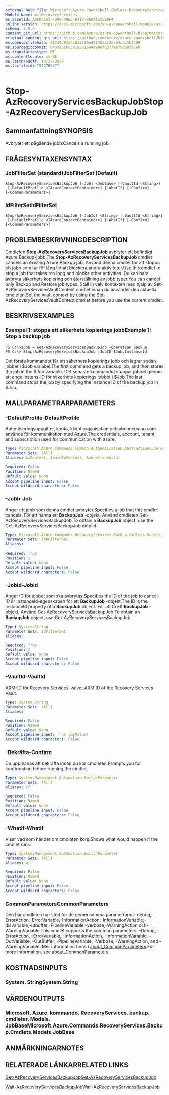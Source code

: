 ```yaml
---
external help file: Microsoft.Azure.PowerShell.Cmdlets.RecoveryServices.Backup.dll-Help.xml
Module Name: Az.RecoveryServices
ms.assetid: A8FDC5A3-F309-49B3-B417-8E0A1535BAF4
online version: https://docs.microsoft.com/en-us/powershell/module/az.recoveryservices/stop-azrecoveryservicesbackupjob
schema: 2.0.0
content_git_url: https://github.com/Azure/azure-powershell/blob/master/src/RecoveryServices/RecoveryServices/help/Stop-AzRecoveryServicesBackupJob.md
original_content_git_url: https://github.com/Azure/azure-powershell/blob/master/src/RecoveryServices/RecoveryServices/help/Stop-AzRecoveryServicesBackupJob.md
ms.openlocfilehash: 41234c91d5c833f15a4914d2af2de93c9c5bf288
ms.sourcegitcommit: b4a38bcb0501a9016a4998efd377aa75d3ef9ce8
ms.translationtype: MT
ms.contentlocale: sv-SE
ms.lasthandoff: 10/27/2020
ms.locfileid: "94270077"
---
```

# <span data-ttu-id="96c4c-101">Stop-AzRecoveryServicesBackupJob</span><span class="sxs-lookup"><span data-stu-id="96c4c-101">Stop-AzRecoveryServicesBackupJob</span></span>

## <span data-ttu-id="96c4c-102">Sammanfattning</span><span class="sxs-lookup"><span data-stu-id="96c4c-102">SYNOPSIS</span></span>
<span data-ttu-id="96c4c-103">Avbryter ett pågående jobb.</span><span class="sxs-lookup"><span data-stu-id="96c4c-103">Cancels a running job.</span></span>

## <span data-ttu-id="96c4c-104">FRÅGESYNTAXEN</span><span class="sxs-lookup"><span data-stu-id="96c4c-104">SYNTAX</span></span>

### <span data-ttu-id="96c4c-105">JobFilterSet (standard)</span><span class="sxs-lookup"><span data-stu-id="96c4c-105">JobFilterSet (Default)</span></span>
```
Stop-AzRecoveryServicesBackupJob [-Job] <JobBase> [-VaultId <String>]
 [-DefaultProfile <IAzureContextContainer>] [-WhatIf] [-Confirm] [<CommonParameters>]
```

### <span data-ttu-id="96c4c-106">IdFilterSet</span><span class="sxs-lookup"><span data-stu-id="96c4c-106">IdFilterSet</span></span>
```
Stop-AzRecoveryServicesBackupJob [-JobId] <String> [-VaultId <String>]
 [-DefaultProfile <IAzureContextContainer>] [-WhatIf] [-Confirm] [<CommonParameters>]
```

## <span data-ttu-id="96c4c-107">PROBLEMBESKRIVNING</span><span class="sxs-lookup"><span data-stu-id="96c4c-107">DESCRIPTION</span></span>
<span data-ttu-id="96c4c-108">Cmdleten **Stop-AzRecoveryServicesBackupJob** avbryter ett befintligt Azure Backup-jobb.</span><span class="sxs-lookup"><span data-stu-id="96c4c-108">The **Stop-AzRecoveryServicesBackupJob** cmdlet cancels an existing Azure Backup job.</span></span>
<span data-ttu-id="96c4c-109">Använd denna cmdlet för att stoppa ett jobb som tar för lång tid att blockera andra aktiviteter.</span><span class="sxs-lookup"><span data-stu-id="96c4c-109">Use this cmdlet to stop a job that takes too long and blocks other activities.</span></span>
<span data-ttu-id="96c4c-110">Du kan bara avbryta säkerhets kopiering och återställning av jobb typer.</span><span class="sxs-lookup"><span data-stu-id="96c4c-110">You can cancel only Backup and Restore job types.</span></span>
<span data-ttu-id="96c4c-111">Ställ in valv kontexten med hjälp av Set-AzRecoveryServicesVaultContext cmdlet innan du använder den aktuella cmdleten.</span><span class="sxs-lookup"><span data-stu-id="96c4c-111">Set the vault context by using the Set-AzRecoveryServicesVaultContext cmdlet before you use the current cmdlet.</span></span>

## <span data-ttu-id="96c4c-112">BESKRIVS</span><span class="sxs-lookup"><span data-stu-id="96c4c-112">EXAMPLES</span></span>

### <span data-ttu-id="96c4c-113">Exempel 1: stoppa ett säkerhets kopierings jobb</span><span class="sxs-lookup"><span data-stu-id="96c4c-113">Example 1: Stop a backup job</span></span>
```
PS C:\>$Job = Get-AzRecoveryServicesBackupJob -Operation Backup
PS C:\> Stop-AzRecoveryServicesBackupJob -JobID $Job.InstanceId
```

<span data-ttu-id="96c4c-114">Det första kommandot får ett säkerhets kopierings jobb och lagrar sedan jobbet i $Job variabel.</span><span class="sxs-lookup"><span data-stu-id="96c4c-114">The first command gets a backup job, and then stores the job in the $Job variable.</span></span>
<span data-ttu-id="96c4c-115">Det senaste kommandot stoppar jobbet genom att ange instans-ID för säkerhets kopierings jobbet i $Job.</span><span class="sxs-lookup"><span data-stu-id="96c4c-115">The last command stops the job by specifying the Instance ID of the backup job in $Job.</span></span>

## <span data-ttu-id="96c4c-116">MALLPARAMETRAR</span><span class="sxs-lookup"><span data-stu-id="96c4c-116">PARAMETERS</span></span>

### <span data-ttu-id="96c4c-117">-DefaultProfile</span><span class="sxs-lookup"><span data-stu-id="96c4c-117">-DefaultProfile</span></span>
<span data-ttu-id="96c4c-118">Autentiseringsuppgifter, konto, klient organisation och abonnemang som används för kommunikation med Azure.</span><span class="sxs-lookup"><span data-stu-id="96c4c-118">The credentials, account, tenant, and subscription used for communication with azure.</span></span>

```yaml
Type: Microsoft.Azure.Commands.Common.Authentication.Abstractions.Core.IAzureContextContainer
Parameter Sets: (All)
Aliases: AzContext, AzureRmContext, AzureCredential

Required: False
Position: Named
Default value: None
Accept pipeline input: False
Accept wildcard characters: False
```

### <span data-ttu-id="96c4c-119">-Jobb</span><span class="sxs-lookup"><span data-stu-id="96c4c-119">-Job</span></span>
<span data-ttu-id="96c4c-120">Anger ett jobb som denna cmdlet avbryter.</span><span class="sxs-lookup"><span data-stu-id="96c4c-120">Specifies a job that this cmdlet cancels.</span></span>
<span data-ttu-id="96c4c-121">För att hämta ett **BackupJob** -objekt, Använd cmdleten Get-AzRecoveryServicesBackupJob.</span><span class="sxs-lookup"><span data-stu-id="96c4c-121">To obtain a **BackupJob** object, use the Get-AzRecoveryServicesBackupJob cmdlet.</span></span>

```yaml
Type: Microsoft.Azure.Commands.RecoveryServices.Backup.Cmdlets.Models.JobBase
Parameter Sets: JobFilterSet
Aliases:

Required: True
Position: 1
Default value: None
Accept pipeline input: False
Accept wildcard characters: False
```

### <span data-ttu-id="96c4c-122">-JobId</span><span class="sxs-lookup"><span data-stu-id="96c4c-122">-JobId</span></span>
<span data-ttu-id="96c4c-123">Anger ID för jobbet som ska avbrytas.</span><span class="sxs-lookup"><span data-stu-id="96c4c-123">Specifies the ID of the job to cancel.</span></span>
<span data-ttu-id="96c4c-124">ID är InstanceId-egenskapen för ett **BackupJob** -objekt.</span><span class="sxs-lookup"><span data-stu-id="96c4c-124">The ID is the InstanceId property of a **BackupJob** object.</span></span>
<span data-ttu-id="96c4c-125">För att få ett **BackupJob** -objekt, Använd Get-AzRecoveryServicesBackupJob.</span><span class="sxs-lookup"><span data-stu-id="96c4c-125">To obtain an **BackupJob** object, use Get-AzRecoveryServicesBackupJob.</span></span>

```yaml
Type: System.String
Parameter Sets: IdFilterSet
Aliases:

Required: True
Position: 2
Default value: None
Accept pipeline input: False
Accept wildcard characters: False
```

### <span data-ttu-id="96c4c-126">-VaultId</span><span class="sxs-lookup"><span data-stu-id="96c4c-126">-VaultId</span></span>
<span data-ttu-id="96c4c-127">ARM-ID för Recovery Services-valvet.</span><span class="sxs-lookup"><span data-stu-id="96c4c-127">ARM ID of the Recovery Services Vault.</span></span>

```yaml
Type: System.String
Parameter Sets: (All)
Aliases:

Required: False
Position: Named
Default value: None
Accept pipeline input: True (ByValue)
Accept wildcard characters: False
```

### <span data-ttu-id="96c4c-128">-Bekräfta</span><span class="sxs-lookup"><span data-stu-id="96c4c-128">-Confirm</span></span>
<span data-ttu-id="96c4c-129">Du uppmanas att bekräfta innan du kör cmdleten.</span><span class="sxs-lookup"><span data-stu-id="96c4c-129">Prompts you for confirmation before running the cmdlet.</span></span>

```yaml
Type: System.Management.Automation.SwitchParameter
Parameter Sets: (All)
Aliases: cf

Required: False
Position: Named
Default value: None
Accept pipeline input: False
Accept wildcard characters: False
```

### <span data-ttu-id="96c4c-130">-WhatIf</span><span class="sxs-lookup"><span data-stu-id="96c4c-130">-WhatIf</span></span>
<span data-ttu-id="96c4c-131">Visar vad som händer om cmdleten körs.</span><span class="sxs-lookup"><span data-stu-id="96c4c-131">Shows what would happen if the cmdlet runs.</span></span>

```yaml
Type: System.Management.Automation.SwitchParameter
Parameter Sets: (All)
Aliases: wi

Required: False
Position: Named
Default value: None
Accept pipeline input: False
Accept wildcard characters: False
```

### <span data-ttu-id="96c4c-132">CommonParameters</span><span class="sxs-lookup"><span data-stu-id="96c4c-132">CommonParameters</span></span>
<span data-ttu-id="96c4c-133">Den här cmdleten har stöd för de gemensamma parametrarna:-debug,-ErrorAction,-ErrorVariable,-InformationAction,-InformationVariable,-disvariable,-utbuffer,-PipelineVariable,-verbose,-WarningAction och-WarningVariable.</span><span class="sxs-lookup"><span data-stu-id="96c4c-133">This cmdlet supports the common parameters: -Debug, -ErrorAction, -ErrorVariable, -InformationAction, -InformationVariable, -OutVariable, -OutBuffer, -PipelineVariable, -Verbose, -WarningAction, and -WarningVariable.</span></span> <span data-ttu-id="96c4c-134">Mer information finns i [about_CommonParameters](http://go.microsoft.com/fwlink/?LinkID=113216).</span><span class="sxs-lookup"><span data-stu-id="96c4c-134">For more information, see [about_CommonParameters](http://go.microsoft.com/fwlink/?LinkID=113216).</span></span>

## <span data-ttu-id="96c4c-135">KOSTNADS</span><span class="sxs-lookup"><span data-stu-id="96c4c-135">INPUTS</span></span>

### <span data-ttu-id="96c4c-136">System. String</span><span class="sxs-lookup"><span data-stu-id="96c4c-136">System.String</span></span>

## <span data-ttu-id="96c4c-137">VÄRDEN</span><span class="sxs-lookup"><span data-stu-id="96c4c-137">OUTPUTS</span></span>

### <span data-ttu-id="96c4c-138">Microsoft. Azure. kommando. RecoveryServices. backup. cmdletar. Models. JobBase</span><span class="sxs-lookup"><span data-stu-id="96c4c-138">Microsoft.Azure.Commands.RecoveryServices.Backup.Cmdlets.Models.JobBase</span></span>

## <span data-ttu-id="96c4c-139">ANMÄRKNINGAR</span><span class="sxs-lookup"><span data-stu-id="96c4c-139">NOTES</span></span>

## <span data-ttu-id="96c4c-140">RELATERADE LÄNKAR</span><span class="sxs-lookup"><span data-stu-id="96c4c-140">RELATED LINKS</span></span>

[<span data-ttu-id="96c4c-141">Get-AzRecoveryServicesBackupJob</span><span class="sxs-lookup"><span data-stu-id="96c4c-141">Get-AzRecoveryServicesBackupJob</span></span>](./Get-AzRecoveryServicesBackupJob.md)

[<span data-ttu-id="96c4c-142">Wait-AzRecoveryServicesBackupJob</span><span class="sxs-lookup"><span data-stu-id="96c4c-142">Wait-AzRecoveryServicesBackupJob</span></span>](./Wait-AzRecoveryServicesBackupJob.md)


